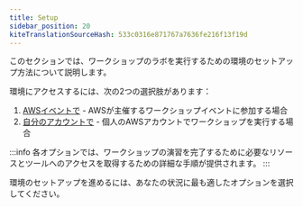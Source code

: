 ```yaml
---
title: Setup
sidebar_position: 20
kiteTranslationSourceHash: 533c0316e871767a7636fe216f13f19d
---
```


このセクションでは、ワークショップのラボを実行するための環境のセットアップ方法について説明します。

環境にアクセスするには、次の2つの選択肢があります：

1. [AWSイベントで](./aws-event.md) - AWSが主催するワークショップイベントに参加する場合
2. [自分のアカウントで](./your-account/index.md) - 個人のAWSアカウントでワークショップを実行する場合

:::info
各オプションでは、ワークショップの演習を完了するために必要なリソースとツールへのアクセスを取得するための詳細な手順が提供されます。
:::

環境のセットアップを進めるには、あなたの状況に最も適したオプションを選択してください。
